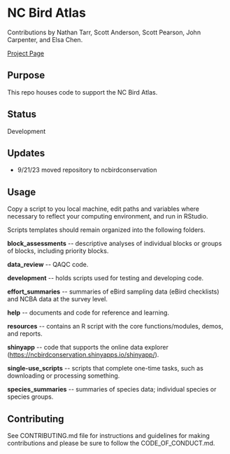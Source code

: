 # NC Bird Atlas

Contributions by Nathan Tarr, Scott Anderson, Scott Pearson, John Carpenter, and Elsa Chen.

[Project Page](https://github.com/ncbirdconservation/NCBA/projects/1)

## Purpose
This repo houses code to support the NC Bird Atlas.

## Status
Development

## Updates
- 9/21/23 moved repository to ncbirdconservation

## Usage
Copy a script to you local machine, edit paths and variables where necessary to reflect your computing environment, and run in RStudio.

Scripts templates should remain organized into the following folders.

__block_assessments__ -- descriptive analyses of individual blocks or groups of blocks, including priority blocks.

__data_review__ -- QAQC code.

__development__ -- holds scripts used for testing and developing code.

__effort_summaries__ -- summaries of eBird sampling data (eBird checklists) and NCBA data at the survey level.

__help__ -- documents and code for reference and learning.

__resources__ -- contains an R script with the core functions/modules, demos, and reports.

__shinyapp__ -- code that supports the online data explorer (https://ncbirdconservation.shinyapps.io/shinyapp/).

__single-use_scripts__ -- scripts that complete one-time tasks, such as downloading or processing something.

__species_summaries__ -- summaries of species data; individual species or species groups.

## Contributing
See CONTRIBUTING.md file for instructions and guidelines for making contributions and please be sure to follow the CODE_OF_CONDUCT.md.

